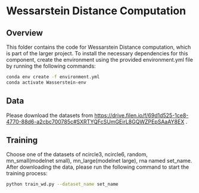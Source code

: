 # Wessarstein Distance Computation

## Overview
This folder contains the code for Wessarstein Distance computation, which is part of the larger project. To install the necessary dependencies for this component, create the environment using the provided environment.yml file by running the following commands:

```bash
conda env create -f environment.yml
conda activate Wasserstein-env
```
## Data
Please download the datasets from https://drive.filen.io/f/69d1d525-1ce8-4770-88d6-a2cbc700785c#SXRTYQFcSUmGEirL8GQWZPEpSAaAY8EX .
## Training
Choose one of the datasets of ncircle3, ncircle6, random, mn_small(modelnet small), mn_large(modelnet large), rna named set_name.
After downloading the data, please run the following command to start the training process:
```bash
python train_wd.py --dataset_name set_name
```


